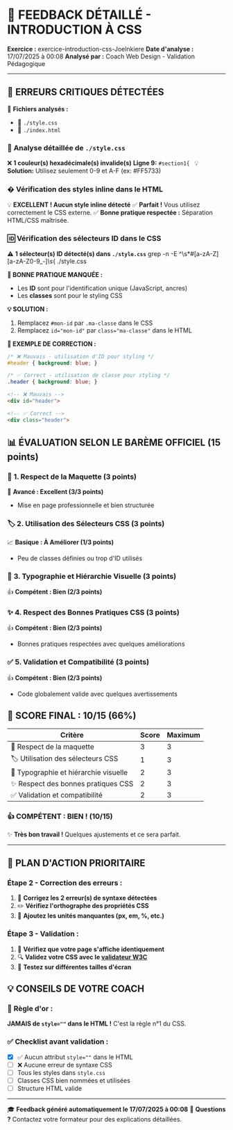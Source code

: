 # 🎯 **FEEDBACK DÉTAILLÉ - INTRODUCTION À CSS**

**Exercice :** exercice-introduction-css-Joelnkiere
**Date d'analyse :** 17/07/2025 à 00:08
**Analysé par :** Coach Web Design - Validation Pédagogique

---

## 🚨 **ERREURS CRITIQUES DÉTECTÉES**

📁 **Fichiers analysés :**
- 🎨 `./style.css`
- 📄 `./index.html`

### 📄 **Analyse détaillée de `./style.css`**

❌ **1 couleur(s) hexadécimale(s) invalide(s)**
**Ligne 9:** `#section1{`
💡 **Solution:** Utilisez seulement 0-9 et A-F (ex: #FF5733)

### � **Vérification des styles inline dans le HTML**

💡 **EXCELLENT ! Aucun style inline détecté**
✅ **Parfait !** Vous utilisez correctement le CSS externe.
✅ **Bonne pratique respectée :** Séparation HTML/CSS maîtrisée.

### 🆔 **Vérification des sélecteurs ID dans le CSS**

⚠️ **1 sélecteur(s) ID détecté(s) dans `./style.css`** grep -n -E ^\s*#[a-zA-Z][a-zA-Z0-9_-]*\s*{ ./style.css

**🎯 BONNE PRATIQUE MANQUÉE :**
- Les **ID** sont pour l'identification unique (JavaScript, ancres)
- Les **classes** sont pour le styling CSS

**💡 SOLUTION :**
1. Remplacez `#mon-id` par `.ma-classe` dans le CSS
2. Remplacez `id="mon-id"` par `class="ma-classe"` dans le HTML

**🔄 EXEMPLE DE CORRECTION :**
```css
/* ❌ Mauvais - utilisation d'ID pour styling */
#header { background: blue; }

/* ✅ Correct - utilisation de classe pour styling */
.header { background: blue; }
```

```html
<!-- ❌ Mauvais -->
<div id="header">

<!-- ✅ Correct -->
<div class="header">
```

## 📊 **ÉVALUATION SELON LE BARÈME OFFICIEL (15 points)**

### 🎨 **1. Respect de la Maquette** (3 points)
🌟 **Avancé : Excellent (3/3 points)**
- Mise en page professionnelle et bien structurée

### 🏷️ **2. Utilisation des Sélecteurs CSS** (3 points)
📈 **Basique : À Améliorer (1/3 points)**
- Peu de classes définies ou trop d'ID utilisés

### 📝 **3. Typographie et Hiérarchie Visuelle** (3 points)
👍 **Compétent : Bien (2/3 points)**

### ✨ **4. Respect des Bonnes Pratiques CSS** (3 points)
👍 **Compétent : Bien (2/3 points)**
- Bonnes pratiques respectées avec quelques améliorations

### ✅ **5. Validation et Compatibilité** (3 points)
👍 **Compétent : Bien (2/3 points)**
- Code globalement valide avec quelques avertissements

## 🎯 **SCORE FINAL : 10/15 (66%)**

| Critère | Score | Maximum |
|---------|-------|---------|
| 🎨 Respect de la maquette | 3 | 3 |
| 🏷️ Utilisation des sélecteurs CSS | 1 | 3 |
| 📝 Typographie et hiérarchie visuelle | 2 | 3 |
| ✨ Respect des bonnes pratiques CSS | 2 | 3 |
| ✅ Validation et compatibilité | 2 | 3 |

### 👍 **COMPÉTENT : BIEN !** (10/15)
✨ **Très bon travail !** Quelques ajustements et ce sera parfait.

---

## 🚀 **PLAN D'ACTION PRIORITAIRE**

### **Étape 2 - Correction des erreurs :**
1. 🔧 **Corrigez les 2 erreur(s) de syntaxe détectées**
2. ✏️ **Vérifiez l'orthographe des propriétés CSS**
3. 📏 **Ajoutez les unités manquantes (px, em, %, etc.)**

### **Étape 3 - Validation :**
1. 👀 **Vérifiez que votre page s'affiche identiquement**
2. 🔍 **Validez votre CSS avec le [validateur W3C](https://jigsaw.w3.org/css-validator/)**
3. 📱 **Testez sur différentes tailles d'écran**

## 💡 **CONSEILS DE VOTRE COACH**

### 🎯 **Règle d'or :**
**JAMAIS de `style=""` dans le HTML !** C'est la règle n°1 du CSS.

### ✅ **Checklist avant validation :**
- [x] ✅ Aucun attribut `style=""` dans le HTML
- [ ] ❌ Aucune erreur de syntaxe CSS
- [ ] Tous les styles dans `style.css`
- [ ] Classes CSS bien nommées et utilisées
- [ ] Structure HTML valide

---

🎓 **Feedback généré automatiquement le 17/07/2025 à 00:08**
📧 **Questions ?** Contactez votre formateur pour des explications détaillées.
